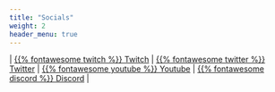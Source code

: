 ```yaml
---
title: "Socials"
weight: 2
header_menu: true
---
```


| [{{% fontawesome twitch %}} Twitch](https://twitch.com/slay3k) | [{{% fontawesome twitter %}} Twitter](https://twitter.com/slay3k) | [{{% fontawesome youtube %}} Youtube](https://youtube.com/slay3k) | [{{% fontawesome discord %}} Discord](https://discord.com/invite/muyKXzK) |
